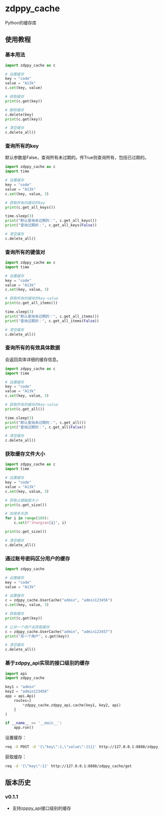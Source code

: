 # zdppy_cache

Python的缓存库

## 使用教程

### 基本用法

```python
import zdppy_cache as c

# 设置缓存
key = "code"
value = "A13k"
c.set(key, value)

# 获取缓存
print(c.get(key))

# 删除缓存
c.delete(key)
print(c.get(key))

# 清空缓存
c.delete_all()
```

### 查询所有的key

默认参数是False，查询所有未过期的。传True则查询所有，包括已过期的。

```python
import zdppy_cache as c
import time

# 设置缓存
key = "code"
value = "A13k"
c.set(key, value, 3)

# 获取所有的缓存的key
print(c.get_all_keys())

time.sleep(3)
print("默认查询未过期的：", c.get_all_keys())
print("查询过期的：", c.get_all_keys(False))

# 清空缓存
c.delete_all()
```

### 查询所有的键值对

```python
import zdppy_cache as c
import time

# 设置缓存
key = "code"
value = "A13k"
c.set(key, value, 3)

# 获取所有的缓存的key-value
print(c.get_all_items())

time.sleep(3)
print("默认查询未过期的：", c.get_all_items())
print("查询过期的：", c.get_all_items(False))

# 清空缓存
c.delete_all()

```

### 查询所有的有效具体数据

会返回具体详细的缓存信息。

```python
import zdppy_cache as c
import time

# 设置缓存
key = "code"
value = "A13k"
c.set(key, value, 3)

# 获取所有的缓存的key-value
print(c.get_all())

time.sleep(3)
print("默认查询未过期的：", c.get_all())
print("查询过期的：", c.get_all(False))

# 清空缓存
c.delete_all()
```

### 获取缓存文件大小

```python
import zdppy_cache as c
import time

# 设置缓存
key = "code"
value = "A13k"
c.set(key, value, 3)

# 获取占据磁盘大小
print(c.get_size())

# 加很多东西
for i in range(100):
    c.set(f"zhangsan{i}", i)

print(c.get_size())

# 清空缓存
c.delete_all()
```

### 通过账号密码区分用户的缓存

```python
import zdppy_cache

# 设置缓存
key = "code"
value = "A13k"

# 设置缓存
c = zdppy_cache.UserCache("admin", "admin123456")
c.set(key, value, 3)

# 获取缓存
print(c.get(key))

# 让另一个用户去获取缓存
c = zdppy_cache.UserCache("admin", "admin123457")
print("另一个用户", c.get(key))

# 清空缓存
c.delete_all()
```

### 基于zdppy_api实现的接口级别的缓存

```python
import api
import zdppy_cache

key1 = "admin"
key2 = "admin123456"
app = api.Api(
    routes=[
        *zdppy_cache.zdppy_api.cache(key1, key2, api)
    ]
)

if __name__ == '__main__':
    app.run()
```

设置缓存：

```bash
req -X POST -d '{\"key\":1,\"value\":111}' http://127.0.0.1:8888/zdppy_cache/set
```

获取缓存：

```bash
req -d '{\"key\":1}' http://127.0.0.1:8888/zdppy_cache/get
```

## 版本历史

### v0.1.1

- 支持zpppy_api接口级别的缓存
